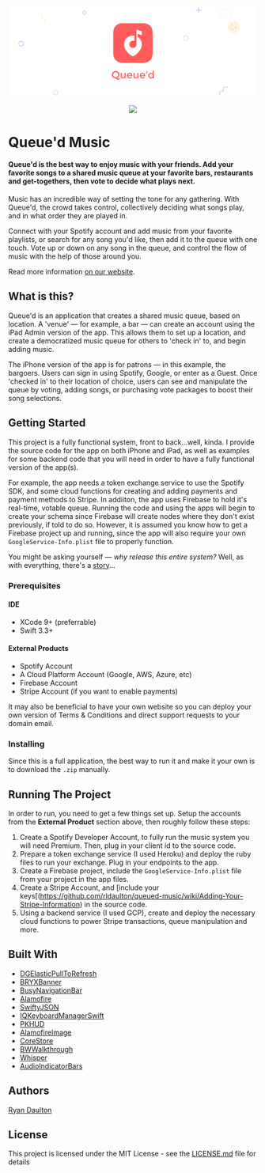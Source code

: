 ![logo](Repo-Assets/queued.png)
<p align="center"> 
<img src="Repo-Assets/showcase-gif.gif">
</p>

# Queue'd Music
#### Queue'd is the best way to enjoy music with your friends. Add your favorite songs to a shared music queue at your favorite bars, restaurants and get-togethers, then vote to decide what plays next.  

Music has an incredible way of setting the tone for any gathering. With Queue'd, the crowd takes control, collectively deciding what songs play, and in what order they are played in. 

Connect with your Spotify account and add music from your favorite playlists, or search for any song you'd like, then add it to the queue with one touch. Vote up or down on any song in the queue, and control the flow of music with the help of those around you.

Read more information [on our website](https://www.redshepardsoftware.com/queued.html).

## What is this?

Queue'd is an application that creates a shared music queue, based on location. A 'venue' — for example, a bar — can create an account using the iPad Admin version of the app. This allows them to set up a location, and create a democratized music queue for others to 'check in' to, and begin adding music. 

The iPhone version of the app is for patrons — in this example, the bargoers. Users can sign in using Spotify, Google, or enter as a Guest. Once 'checked in' to their location of choice, users can see and manipulate the queue by voting, adding songs, or purchasing vote packages to boost their song selections.

## Getting Started

This project is a fully functional system, front to back...well, kinda. I provide the source code for the app on both iPhone and iPad, as well as examples for some backend code that you will need in order to have a fully functional version of the app(s).

For example, the app needs a token exchange service to use the Spotify SDK, and some cloud functions for creating and adding payments and payment methods to Stripe. In addiiton, the app uses Firebase to hold it's real-time, votable queue. Running the code and using the apps will begin to create your schema since Firebase will create nodes where they don't exist previously, if told to do so. However, it is assumed you know how to get a Firebase project up and running, since the app will also require your own `GoogleService-Info.plist` file to properly function. 

You might be asking yourself — _why release this entire system?_ Well, as with everything, there's a [story](https://www.redshepardsoftware.com/blog/open-sourcing.html)...

### Prerequisites
#### IDE
- XCode 9+ (preferrable)
- Swift 3.3+

#### External Products
- Spotify Account
- A Cloud Platform Account (Google, AWS, Azure, etc)
- Firebase Account
- Stripe Account (if you want to enable payments)

It may also be beneficial to have your own website so you can deploy your own version of Terms & Conditions and direct support requests to your domain email.

### Installing

Since this is a full application, the best way to run it and make it your own is to download the `.zip` manually.

## Running The Project

In order to run, you need to get a few things set up. Setup the accounts from the **External Product** section above, then roughly follow these steps:
1. Create a Spotify Developer Account, to fully run the music system you will need Premium. Then, plug in your client id to the source code.
2. Prepare a token exchange service (I used Heroku) and deploy the ruby files to run your exchange. Plug in your endpoints to the app.
3. Create a Firebase project, include the `GoogleService-Info.plist` file from your project in the app files.
4. Create a Stripe Account, and [include your keys[(https://github.com/rldaulton/queued-music/wiki/Adding-Your-Stripe-Information) in the source code. 
5. Using a backend service (I used GCP), create and deploy the necessary cloud functions to power Stripe transactions, queue manipulation and more.

## Built With

- [DGElasticPullToRefresh](https://github.com/gontovnik/DGElasticPullToRefresh)
- [BRYXBanner](https://github.com/bryx-inc/BRYXBanner)
- [BusyNavigationBar](https://github.com/gmertk/BusyNavigationBar)
- [Alamofire](https://github.com/Alamofire/Alamofire)
- [SwiftyJSON](https://github.com/SwiftyJSON/SwiftyJSON)
- [IQKeyboardManagerSwift](https://github.com/hackiftekhar/IQKeyboardManager)
- [PKHUD](https://github.com/pkluz/PKHUD)
- [AlamofireImage](https://github.com/Alamofire/AlamofireImage)
- [CoreStore](https://github.com/JohnEstropia/CoreStore)
- [BWWalkthrough](https://github.com/ariok/BWWalkthrough)
- [Whisper](https://github.com/hyperoslo/Whisper)
- [AudioIndicatorBars](https://github.com/LeonardoCardoso/AudioIndicatorBars)

## Authors

[Ryan Daulton](https://ryandaulton.com)

## License

This project is licensed under the MIT License - see the [LICENSE.md](https://github.com/rldaulton/queued-music/blob/master/LICENSE) file for details

